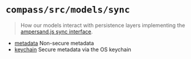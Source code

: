 # `compass/src/models/sync`

> How our models interact with persistence layers implementing the
> [ampersand.js sync interface][amp-sync].

- [metadata](metadata.js) Non-secure metadata
- [keychain](keychain.js) Secure metadata via the OS keychain

[amp-sync]: https://github.com/AmpersandJS/ampersand-sync
